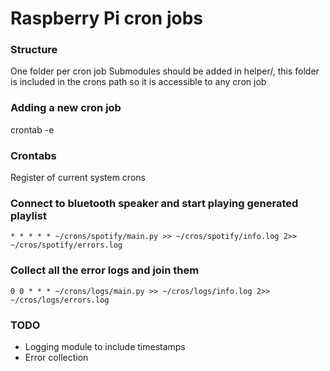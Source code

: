 # Raspberry Pi cron jobs



### Structure
One folder per cron job
Submodules should be added in helper/, this folder is included in the crons path so it is accessible to any cron job 


### Adding a new cron job
crontab -e 


### Crontabs 
Register of current system crons


### Connect to bluetooth speaker and start playing generated playlist 
`* * * * * ~/crons/spotify/main.py >> ~/cros/spotify/info.log 2>> ~/cros/spotify/errors.log `

### Collect all the error logs and join them 
`0 0 * * * ~/crons/logs/main.py >> ~/cros/logs/info.log 2>> ~/cros/logs/errors.log `


### TODO
- Logging module to include timestamps
- Error collection

